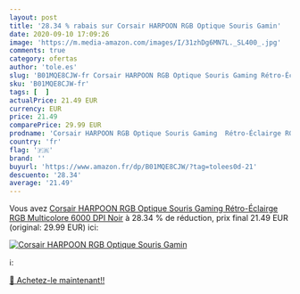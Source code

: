```yaml
---
layout: post
title: '28.34 % rabais sur Corsair HARPOON RGB Optique Souris Gamin'
date: 2020-09-10 17:09:26
image: 'https://m.media-amazon.com/images/I/31zhDg6MN7L._SL400_.jpg'
comments: true
category: ofertas
author: 'tole.es'
slug: 'B01MQE8CJW-fr Corsair HARPOON RGB Optique Souris Gaming Rétro-Éclairge...'
sku: 'B01MQE8CJW-fr'
tags: [  ]
actualPrice: 21.49 EUR
currency: EUR
price: 21.49
comparePrice: 29.99 EUR
prodname: 'Corsair HARPOON RGB Optique Souris Gaming  Rétro-Éclairge RGB Multicolore  6000 DPI  Noir'
country: 'fr'
flag: '🇫🇷'
brand: ''
buyurl: 'https://www.amazon.fr/dp/B01MQE8CJW/?tag=tolees0d-21'
descuento: '28.34'
average: '21.49'
---
```


Vous avez [Corsair HARPOON RGB Optique Souris Gaming  Rétro-Éclairge RGB Multicolore  6000 DPI  Noir](https://www.amazon.fr/dp/B01MQE8CJW/?tag=tolees0d-21)  à  28.34 % de réduction, prix final  21.49 EUR (original: 29.99 EUR) ici:

[![Corsair HARPOON RGB Optique Souris Gamin](https://m.media-amazon.com/images/I/31zhDg6MN7L._SL400_.jpg)](https://www.amazon.fr/dp/B01MQE8CJW/?tag=tolees0d-21)

ℹ️:


[🛒 Achetez-le maintenant!!](https://www.amazon.fr/dp/B01MQE8CJW/?tag=tolees0d-21)
